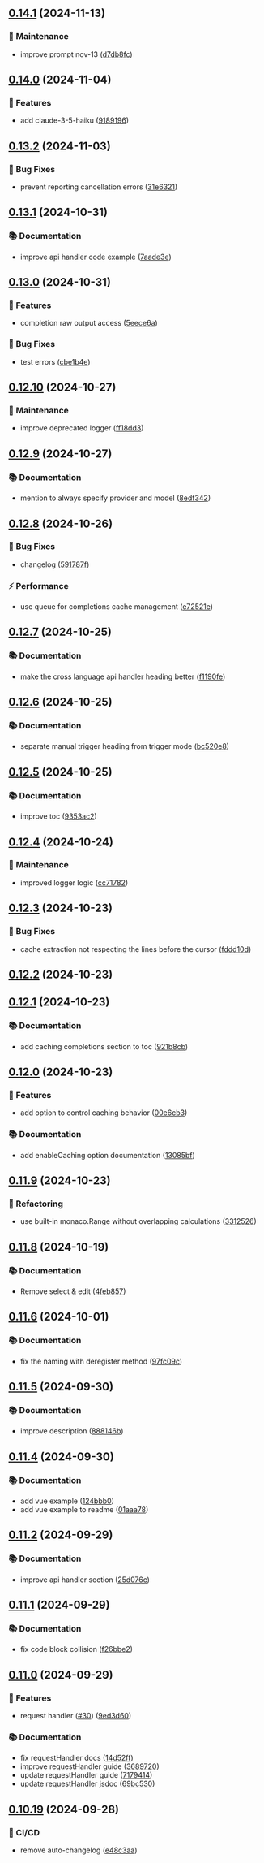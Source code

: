 ## [0.14.1](https://github.com/arshad-yaseen/monacopilot/compare/v0.14.0...v0.14.1) (2024-11-13)

### 🔧 Maintenance

- improve prompt nov-13 ([d7db8fc](https://github.com/arshad-yaseen/monacopilot/commit/d7db8fc59f85743d36ebc07098b293967c9087b7))

## [0.14.0](https://github.com/arshad-yaseen/monacopilot/compare/v0.13.2...v0.14.0) (2024-11-04)

### 🚀 Features

- add claude-3-5-haiku ([9189196](https://github.com/arshad-yaseen/monacopilot/commit/91891962e8e1d110434aab3f49054194e046959b))

## [0.13.2](https://github.com/arshad-yaseen/monacopilot/compare/v0.13.1...v0.13.2) (2024-11-03)

### 🐛 Bug Fixes

- prevent reporting cancellation errors ([31e6321](https://github.com/arshad-yaseen/monacopilot/commit/31e6321b25c229570df1cb198d65d1113bdf07c5))

## [0.13.1](https://github.com/arshad-yaseen/monacopilot/compare/v0.13.0...v0.13.1) (2024-10-31)

### 📚 Documentation

- improve api handler code example ([7aade3e](https://github.com/arshad-yaseen/monacopilot/commit/7aade3e3da869702d73f5163f58817ee865f07cb))

## [0.13.0](https://github.com/arshad-yaseen/monacopilot/compare/v0.12.10...v0.13.0) (2024-10-31)

### 🚀 Features

- completion raw output access ([5eece6a](https://github.com/arshad-yaseen/monacopilot/commit/5eece6a959f3e216db4c90ad9c4e03042fca6932))

### 🐛 Bug Fixes

- test errors ([cbe1b4e](https://github.com/arshad-yaseen/monacopilot/commit/cbe1b4eb6ce99e12bec543594a8799cee65c5868))

## [0.12.10](https://github.com/arshad-yaseen/monacopilot/compare/v0.12.9...v0.12.10) (2024-10-27)

### 🔧 Maintenance

- improve deprecated logger ([ff18dd3](https://github.com/arshad-yaseen/monacopilot/commit/ff18dd3a34b908e20a1208248b458345dbe2b641))

## [0.12.9](https://github.com/arshad-yaseen/monacopilot/compare/v0.12.8...v0.12.9) (2024-10-27)

### 📚 Documentation

- mention to always specify provider and model ([8edf342](https://github.com/arshad-yaseen/monacopilot/commit/8edf3424869a6325e2ef3a01c63ba48826180e22))

## [0.12.8](https://github.com/arshad-yaseen/monacopilot/compare/v0.12.7...v0.12.8) (2024-10-26)

### 🐛 Bug Fixes

- changelog ([591787f](https://github.com/arshad-yaseen/monacopilot/commit/591787fcac2c48f02c52704aaec3486d66ea31f7))

### ⚡️ Performance

- use queue for completions cache management ([e72521e](https://github.com/arshad-yaseen/monacopilot/commit/e72521eee9948fe37a3e2c0b3e97126f946d8714))

## [0.12.7](https://github.com/arshad-yaseen/monacopilot/compare/v0.12.6...v0.12.7) (2024-10-25)

### 📚 Documentation

- make the cross language api handler heading better ([f1190fe](https://github.com/arshad-yaseen/monacopilot/commit/f1190feed0f8097dead2cb2c931cfa26833ae9a4))

## [0.12.6](https://github.com/arshad-yaseen/monacopilot/compare/v0.12.5...v0.12.6) (2024-10-25)

### 📚 Documentation

- separate manual trigger heading from trigger mode ([bc520e8](https://github.com/arshad-yaseen/monacopilot/commit/bc520e8e35d9c5a8373707480a42599a40be9273))

## [0.12.5](https://github.com/arshad-yaseen/monacopilot/compare/v0.12.4...v0.12.5) (2024-10-25)

### 📚 Documentation

- improve toc ([9353ac2](https://github.com/arshad-yaseen/monacopilot/commit/9353ac22f66af2819b04bd369b38980d88f9a81b))

## [0.12.4](https://github.com/arshad-yaseen/monacopilot/compare/v0.12.3...v0.12.4) (2024-10-24)

### 🔧 Maintenance

- improved logger logic ([cc71782](https://github.com/arshad-yaseen/monacopilot/commit/cc7178270f555abe1a9c21f92386aef3540d020d))

## [0.12.3](https://github.com/arshad-yaseen/monacopilot/compare/v0.12.2...v0.12.3) (2024-10-23)

### 🐛 Bug Fixes

- cache extraction not respecting the lines before the cursor ([fddd10d](https://github.com/arshad-yaseen/monacopilot/commit/fddd10d3693cd02ea97332b9d1c938ba71553419))

## [0.12.2](https://github.com/arshad-yaseen/monacopilot/compare/v0.12.1...v0.12.2) (2024-10-23)

## [0.12.1](https://github.com/arshad-yaseen/monacopilot/compare/v0.12.0...v0.12.1) (2024-10-23)

### 📚 Documentation

- add caching completions section to toc ([921b8cb](https://github.com/arshad-yaseen/monacopilot/commit/921b8cbc03f6c8d1eeb3b24c8cd0c7273259db7b))

## [0.12.0](https://github.com/arshad-yaseen/monacopilot/compare/v0.11.9...v0.12.0) (2024-10-23)

### 🚀 Features

- add option to control caching behavior ([00e6cb3](https://github.com/arshad-yaseen/monacopilot/commit/00e6cb3c5ae0cc9047b7351e18883654ed5732ce))

### 📚 Documentation

- add enableCaching option documentation ([13085bf](https://github.com/arshad-yaseen/monacopilot/commit/13085bf0d323a76d579869832abdeb66e65d48a6))

## [0.11.9](https://github.com/arshad-yaseen/monacopilot/compare/v0.11.8...v0.11.9) (2024-10-23)

### 🔄 Refactoring

- use built-in monaco.Range without overlapping calculations ([3312526](https://github.com/arshad-yaseen/monacopilot/commit/3312526d6806a2ad4d6dd6b70886e476f31f5ca5))

## [0.11.8](https://github.com/arshad-yaseen/monacopilot/compare/v0.11.6...v0.11.8) (2024-10-19)

### 📚 Documentation

- Remove select & edit ([4feb857](https://github.com/arshad-yaseen/monacopilot/commit/4feb85753d80d19ee2d97b042b3bc88a5caacfa4))

## [0.11.6](https://github.com/arshad-yaseen/monacopilot/compare/v0.11.5...v0.11.6) (2024-10-01)

### 📚 Documentation

- fix the naming with deregister method ([97fc09c](https://github.com/arshad-yaseen/monacopilot/commit/97fc09cf23c4c98e5d1fa0e93e586f657e1a4dce))

## [0.11.5](https://github.com/arshad-yaseen/monacopilot/compare/v0.11.4...v0.11.5) (2024-09-30)

### 📚 Documentation

- improve description ([888146b](https://github.com/arshad-yaseen/monacopilot/commit/888146b3c8d360b1932c3e3894dd86c12d766911))

## [0.11.4](https://github.com/arshad-yaseen/monacopilot/compare/v0.11.2...v0.11.4) (2024-09-30)

### 📚 Documentation

- add vue example ([124bbb0](https://github.com/arshad-yaseen/monacopilot/commit/124bbb04c797cfd0833b7da273984d2093b7d2e3))
- add vue example to readme ([01aaa78](https://github.com/arshad-yaseen/monacopilot/commit/01aaa78cfb3913789fa99c275a87e72b65268174))

## [0.11.2](https://github.com/arshad-yaseen/monacopilot/compare/v0.11.1...v0.11.2) (2024-09-29)

### 📚 Documentation

- improve api handler section ([25d076c](https://github.com/arshad-yaseen/monacopilot/commit/25d076c1681f788e3784200924dbd9bb19549983))

## [0.11.1](https://github.com/arshad-yaseen/monacopilot/compare/v0.11.0...v0.11.1) (2024-09-29)

### 📚 Documentation

- fix code block collision ([f26bbe2](https://github.com/arshad-yaseen/monacopilot/commit/f26bbe27ded19a171db09ec67eda3b2006f030b8))

## [0.11.0](https://github.com/arshad-yaseen/monacopilot/compare/v0.10.19...v0.11.0) (2024-09-29)

### 🚀 Features

- request handler ([#30](https://github.com/arshad-yaseen/monacopilot/issues/30)) ([9ed3d60](https://github.com/arshad-yaseen/monacopilot/commit/9ed3d60dd2e979bddc8f56a1610c83f33ef31291))

### 📚 Documentation

- fix requestHandler docs ([14d52ff](https://github.com/arshad-yaseen/monacopilot/commit/14d52ffdc82c634d16638e56ffb4e04b61f33f6b))
- improve requestHandler guide ([3689720](https://github.com/arshad-yaseen/monacopilot/commit/368972084e499963865443f815e8a2320b42ed27))
- update requestHandler guide ([7179414](https://github.com/arshad-yaseen/monacopilot/commit/7179414ac551547d9ea812a27560c26b35175b93))
- update requestHandler jsdoc ([69bc530](https://github.com/arshad-yaseen/monacopilot/commit/69bc530e42a267c26c6df22b315279d5535c472c))

## [0.10.19](https://github.com/arshad-yaseen/monacopilot/compare/v0.10.18...v0.10.19) (2024-09-28)

### 🔧 CI/CD

- remove auto-changelog ([e48c3aa](https://github.com/arshad-yaseen/monacopilot/commit/e48c3aa1edea826df74cf42eaa41cdbc36cb00b7))
